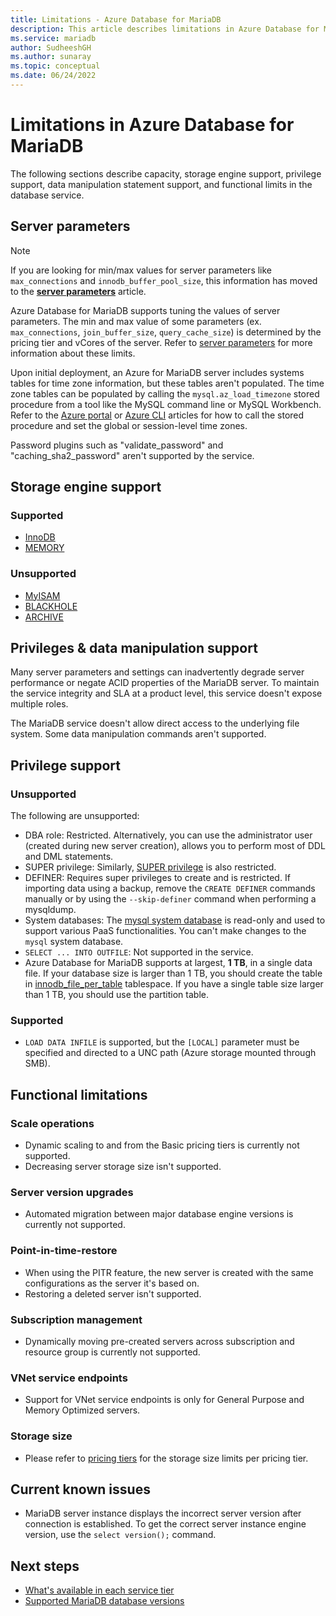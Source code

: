 ```yaml
---
title: Limitations - Azure Database for MariaDB
description: This article describes limitations in Azure Database for MariaDB, such as number of connection and storage engine options.
ms.service: mariadb
author: SudheeshGH
ms.author: sunaray
ms.topic: conceptual
ms.date: 06/24/2022
---
```

# Limitations in Azure Database for MariaDB

The following sections describe capacity, storage engine support, privilege support, data manipulation statement support, and functional limits in the database service.

## Server parameters

> [!NOTE]
> If you are looking for min/max values for server parameters like `max_connections` and `innodb_buffer_pool_size`, this information has moved to the **[server parameters](./concepts-server-parameters.md)** article.

Azure Database for MariaDB supports tuning the values of server parameters. The min and max value of some parameters (ex. `max_connections`, `join_buffer_size`, `query_cache_size`) is determined by the pricing tier and vCores of the server. Refer to [server parameters](./concepts-server-parameters.md) for more information about these limits.

Upon initial deployment, an Azure for MariaDB server includes systems tables for time zone information, but these tables aren't populated. The time zone tables can be populated by calling the `mysql.az_load_timezone` stored procedure from a tool like the MySQL command line or MySQL Workbench. Refer to the [Azure portal](howto-server-parameters.md#working-with-the-time-zone-parameter) or [Azure CLI](howto-configure-server-parameters-cli.md#working-with-the-time-zone-parameter) articles for how to call the stored procedure and set the global or session-level time zones.

Password plugins such as "validate_password" and "caching_sha2_password" aren't supported by the service.

## Storage engine support

### Supported

- [InnoDB](https://mariadb.com/kb/en/library/xtradb-and-innodb/)
- [MEMORY](https://mariadb.com/kb/en/library/memory-storage-engine/)

### Unsupported

- [MyISAM](https://mariadb.com/kb/en/library/myisam-storage-engine/)
- [BLACKHOLE](https://mariadb.com/kb/en/library/blackhole/)
- [ARCHIVE](https://mariadb.com/kb/en/library/archive/)

## Privileges & data manipulation support

Many server parameters and settings can inadvertently degrade server performance or negate ACID properties of the MariaDB server. To maintain the service integrity and SLA at a product level, this service doesn't expose multiple roles.

The MariaDB service doesn't allow direct access to the underlying file system. Some data manipulation commands aren't supported.

## Privilege support

### Unsupported

The following are unsupported:
- DBA role: Restricted. Alternatively, you can use the administrator user (created during new server creation), allows you to perform most of DDL and DML statements. 
- SUPER privilege: Similarly, [SUPER privilege](https://mariadb.com/kb/en/library/grant/#global-privileges) is also restricted.
- DEFINER: Requires super privileges to create and is restricted. If importing data using a backup, remove the `CREATE DEFINER` commands manually or by using the `--skip-definer` command when performing a mysqldump.
- System databases: The [mysql system database](https://mariadb.com/kb/en/the-mysql-database-tables/) is read-only and used to support various PaaS functionalities. You can't make changes to the `mysql` system database.
- `SELECT ... INTO OUTFILE`: Not supported in the service.
- Azure Database for MariaDB supports at largest, **1 TB**, in a single data file. If your database size is larger than 1 TB, you should create the table in [innodb_file_per_table](https://mariadb.com/kb/en/innodb-system-variables/#innodb_file_per_table) tablespace. If you have a single table size larger than 1 TB, you should use the partition table.

### Supported

- `LOAD DATA INFILE` is supported, but the `[LOCAL]` parameter must be specified and directed to a UNC path (Azure storage mounted through SMB).

## Functional limitations

### Scale operations

- Dynamic scaling to and from the Basic pricing tiers is currently not supported.
- Decreasing server storage size isn't supported.

### Server version upgrades

- Automated migration between major database engine versions is currently not supported.

### Point-in-time-restore

- When using the PITR feature, the new server is created with the same configurations as the server it's based on.
- Restoring a deleted server isn't supported.

### Subscription management

- Dynamically moving pre-created servers across subscription and resource group is currently not supported.

### VNet service endpoints

- Support for VNet service endpoints is only for General Purpose and Memory Optimized servers.

### Storage size

- Please refer to [pricing tiers](concepts-pricing-tiers.md) for the storage size limits per pricing tier.

## Current known issues

- MariaDB server instance displays the incorrect server version after connection is established. To get the correct server instance engine version, use the `select version();` command.

## Next steps

- [What's available in each service tier](concepts-pricing-tiers.md)
- [Supported MariaDB database versions](concepts-supported-versions.md)

